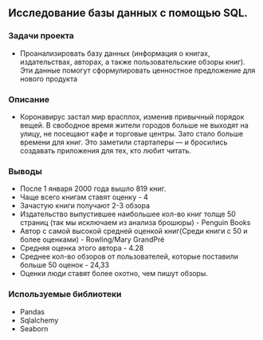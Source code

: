 ## Исследование базы данных с помощью SQL.
### Задачи проекта 
- Проанализировать базу данных (информация о книгах, издательствах, авторах, а также пользовательские обзоры книг). Эти данные помогут сформулировать ценностное предложение для нового продукта
### Описание 
- Коронавирус застал мир врасплох, изменив привычный порядок вещей. В свободное время жители городов больше не выходят на улицу, не посещают кафе и торговые центры. Зато стало больше времени для книг. Это заметили стартаперы — и бросились создавать приложения для тех, кто любит читать.
### Выводы
- После 1 января 2000 года вышло 819 книг.
- Чаще всего книгам ставят оценку - 4
- Зачастую книги получают 2-3 обзора
- Издательство выпустившее наибольшее кол-во книг толще 50 страниц (так мы исключаем из анализа брошюры) - Penguin Books
- Автор с самой высокой средней оценкой книг(Среди книги с 50 и более оценками) - Rowling/Mary GrandPré
- Средняя оценка этого автора - 4.28
- Среднее кол-во обзоров от пользователей, которые поставили больше 50 оценок - 24,33
- Оценки люди ставят более охотно, чем пишут обзоры.
### Используемые библиотеки 
- Pandas
- Sqlalchemy
- Seaborn

